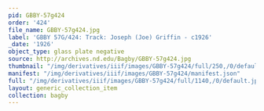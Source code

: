 ```yaml
---
pid: GBBY-57g424
order: '424'
file_name: GBBY-57g424.jpg
label: 'GBBY 57G/424: Track: Joseph (Joe) Griffin - c1926'
_date: '1926'
object_type: glass plate negative
source: http://archives.nd.edu/Bagby/GBBY-57g424.jpg
thumbnail: "/img/derivatives/iiif/images/GBBY-57g424/full/250,/0/default.jpg"
manifest: "/img/derivatives/iiif/images/GBBY-57g424/manifest.json"
full: "/img/derivatives/iiif/images/GBBY-57g424/full/1140,/0/default.jpg"
layout: generic_collection_item
collection: bagby
---
```

